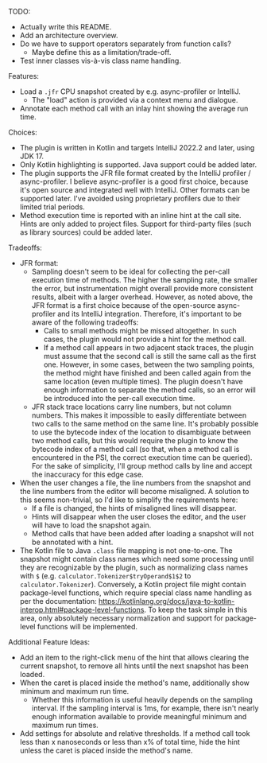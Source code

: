 TODO:

- Actually write this README.
- Add an architecture overview.
- Do we have to support operators separately from function calls?
  - Maybe define this as a limitation/trade-off.
- Test inner classes vis-à-vis class name handling.







Features:

- Load a `.jfr` CPU snapshot created by e.g. async-profiler or IntelliJ.
  - The "load" action is provided via a context menu and dialogue.
- Annotate each method call with an inlay hint showing the average run time.


Choices:

- The plugin is written in Kotlin and targets IntelliJ 2022.2 and later, using JDK 17.
- Only Kotlin highlighting is supported. Java support could be added later.
- The plugin supports the JFR file format created by the IntelliJ profiler / async-profiler. I believe async-profiler is a good first choice, because it's open source and integrated well with IntelliJ. Other formats can be supported later. I've avoided using proprietary profilers due to their limited trial periods.
- Method execution time is reported with an inline hint at the call site. Hints are only added to project files. Support for third-party files (such as library sources) could be added later. 


Tradeoffs:

- JFR format:
  - Sampling doesn't seem to be ideal for collecting the per-call execution time of methods. The higher the sampling rate, the smaller the error, but instrumentation might overall provide more consistent results, albeit with a larger overhead. However, as noted above, the JFR format is a first choice because of the open-source async-profiler and its IntelliJ integration. Therefore, it's important to be aware of the following tradeoffs:
    - Calls to small methods might be missed altogether. In such cases, the plugin would not provide a hint for the method call.
    - If a method call appears in two adjacent stack traces, the plugin must assume that the second call is still the same call as the first one. However, in some cases, between the two sampling points, the method might have finished and been called again from the same location (even multiple times). The plugin doesn't have enough information to separate the method calls, so an error will be introduced into the per-call execution time.
  - JFR stack trace locations carry line numbers, but not column numbers. This makes it impossible to easily differentiate between two calls to the same method on the same line. It's probably possible to use the bytecode index of the location to disambiguate between two method calls, but this would require the plugin to know the bytecode index of a method call (so that, when a method call is encountered in the PSI, the correct execution time can be queried). For the sake of simplicity, I'll group method calls by line and accept the inaccuracy for this edge case.
- When the user changes a file, the line numbers from the snapshot and the line numbers from the editor will become misaligned. A solution to this seems non-trivial, so I'd like to simplify the requirements here:
  - If a file is changed, the hints of misaligned lines will disappear.
  - Hints will disappear when the user closes the editor, and the user will have to load the snapshot again.
  - Method calls that have been added after loading a snapshot will not be annotated with a hint.
- The Kotlin file to Java `.class` file mapping is not one-to-one. The snapshot might contain class names which need some processing until they are recognizable by the plugin, such as normalizing class names with `$` (e.g. `calculator.Tokenizer$tryOperand$1$2` to `calculator.Tokenizer`). Conversely, a Kotlin project file might contain package-level functions, which require special class name handling as per the documentation: https://kotlinlang.org/docs/java-to-kotlin-interop.html#package-level-functions. To keep the task simple in this area, only absolutely necessary normalization and support for package-level functions will be implemented.


Additional Feature Ideas:

- Add an item to the right-click menu of the hint that allows clearing the current snapshot, to remove all hints until the next snapshot has been loaded.
- When the caret is placed inside the method's name, additionally show minimum and maximum run time.
  - Whether this information is useful heavily depends on the sampling interval. If the sampling interval is 1ms, for example, there isn't nearly enough information available to provide meaningful minimum and maximum run times.
- Add settings for absolute and relative thresholds. If a method call took less than x nanoseconds or less than x% of total time, hide the hint unless the caret is placed inside the method's name.

